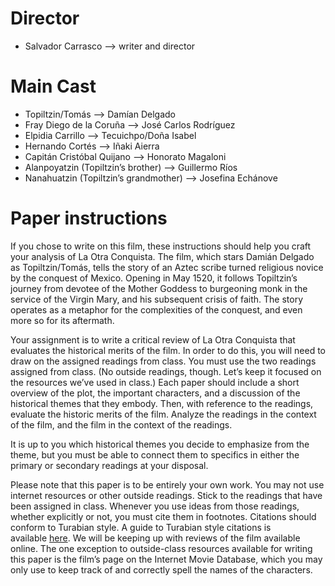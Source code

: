 
# Director

- Salvador Carrasco –> writer and director

# Main Cast

- Topiltzin/Tomás –> Damían Delgado
- Fray Diego de la Coruña –> José Carlos Rodríguez
- Elpidia Carrillo –> Tecuichpo/Doña Isabel
- Hernando Cortés –> Iñaki Aierra
- Capitán Cristóbal Quijano –> Honorato Magaloni
- Alanpoyatzin (Topiltzin’s brother) –> Guillermo Ríos
- Nanahuatzin (Topiltzin’s grandmother) –> Josefina Echánove

# Paper instructions

If you chose to write on this film, these instructions should help you craft your analysis of La Otra Conquista. The film, which stars Damián Delgado as Topiltzin/Tomás, tells the story of an Aztec scribe turned religious novice by the conquest of Mexico. Opening in May 1520, it follows Topiltzin’s journey from devotee of the Mother Goddess to burgeoning monk in the service of the Virgin Mary, and his subsequent crisis of faith. The story operates as a metaphor for the complexities of the conquest, and even more so for its aftermath.

Your assignment is to write a critical review of La Otra Conquista that evaluates the historical merits of the film. In order to do this, you will need to draw on the assigned readings from class. You must use the two readings assigned from class. (No outside readings, though. Let’s keep it focused on the resources we’ve used in class.) Each paper should include a short overview of the plot, the important characters, and a discussion of the historical themes that they embody. Then, with reference to the readings, evaluate the historic merits of the film. Analyze the readings in the context of the film, and the film in the context of the readings.

It is up to you which historical themes you decide to emphasize from the theme, but you must be able to connect them to specifics in either the primary or secondary readings at your disposal.

Please note that this paper is to be entirely your own work. You may not use internet resources or other outside readings. Stick to the readings that have been assigned in class. Whenever you use ideas from those readings, whether explicitly or not, you must cite them in footnotes. Citations should conform to Turabian style. A guide to Turabian style citations is available [here](https://www.chicagomanualofstyle.org/turabian/citation-guide.html). We will be keeping up with reviews of the film available online. The one exception to outside-class resources available for writing this paper is the film’s page on the Internet Movie Database, which you may only use to keep track of and correctly spell the names of the characters.